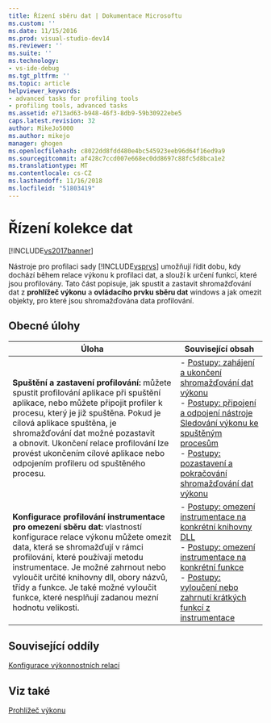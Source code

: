 ```yaml
---
title: Řízení sběru dat | Dokumentace Microsoftu
ms.custom: ''
ms.date: 11/15/2016
ms.prod: visual-studio-dev14
ms.reviewer: ''
ms.suite: ''
ms.technology:
- vs-ide-debug
ms.tgt_pltfrm: ''
ms.topic: article
helpviewer_keywords:
- advanced tasks for profiling tools
- profiling tools, advanced tasks
ms.assetid: e713ad63-b948-46f3-8db9-59b30922ebe5
caps.latest.revision: 32
author: MikeJo5000
ms.author: mikejo
manager: ghogen
ms.openlocfilehash: c8022dd8fdd480e4bc545923eeb96d64f16ed9a9
ms.sourcegitcommit: af428c7ccd007e668ec0dd8697c88fc5d8bca1e2
ms.translationtype: MT
ms.contentlocale: cs-CZ
ms.lasthandoff: 11/16/2018
ms.locfileid: "51803419"
---
```

# <a name="controlling-data-collection"></a>Řízení kolekce dat
[!INCLUDE[vs2017banner](../includes/vs2017banner.md)]

Nástroje pro profilaci sady [!INCLUDE[vsprvs](../includes/vsprvs-md.md)] umožňují řídit dobu, kdy dochází během relace výkonu k profilaci dat, a slouží k určení funkcí, které jsou profilovány. Tato část popisuje, jak spustit a zastavit shromažďování dat z **prohlížeč výkonu** a **ovládacího prvku sběru dat** windows a jak omezit objekty, pro které jsou shromažďována data profilování.  
  
## <a name="common-tasks"></a>Obecné úlohy  
  
|Úloha|Související obsah|  
|----------|---------------------|  
|**Spuštění a zastavení profilování:** můžete spustit profilování aplikace při spuštění aplikace, nebo můžete připojit profiler k procesu, který je již spuštěna. Pokud je cílová aplikace spuštěna, je shromažďování dat možné pozastavit a obnovit. Ukončení relace profilování lze provést ukončením cílové aplikace nebo odpojením profileru od spuštěného procesu.|-   [Postupy: zahájení a ukončení shromažďování dat výkonu](../profiling/how-to-start-and-end-performance-data-collection.md)<br />-   [Postupy: připojení a odpojení nástroje Sledování výkonu ke spuštěným procesům](../profiling/how-to-attach-and-detach-performance-tools-to-running-processes.md)<br />-   [Postupy: pozastavení a pokračování shromažďování dat výkonu](../profiling/how-to-pause-and-resume-performance-data-collection.md)|  
|**Konfigurace profilování instrumentace pro omezení sběru dat:** vlastností konfigurace relace výkonu můžete omezit data, která se shromažďují v rámci profilování, které používají metodu instrumentace. Je možné zahrnout nebo vyloučit určité knihovny dll, obory názvů, třídy a funkce. Je také možné vyloučit funkce, které nesplňují zadanou mezní hodnotu velikosti.|-   [Postupy: omezení instrumentace na konkrétní knihovny DLL](../profiling/how-to-limit-instrumentation-to-specific-dlls.md)<br />-   [Postupy: omezení instrumentace na konkrétní funkce](../profiling/how-to-limit-instrumentation-to-specific-functions.md)<br />-   [Postupy: vyloučení nebo zahrnutí krátkých funkcí z instrumentace](../profiling/how-to-exclude-or-include-short-functions-from-instrumentation.md)|  
  
## <a name="related-sections"></a>Související oddíly  
 [Konfigurace výkonnostních relací](../profiling/configuring-performance-sessions.md)  
  
## <a name="see-also"></a>Viz také  
 [Prohlížeč výkonu](../profiling/performance-explorer.md)



